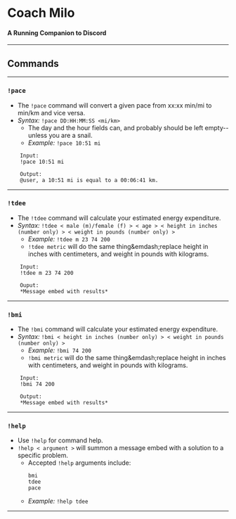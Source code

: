 # Coach Milo
#### A Running Companion to Discord
---
## Commands
---
### `!pace`
- The `!pace` command will convert a given pace from xx:xx min/mi to min/km and vice versa.
- *Syntax:* `!pace DD:HH:MM:SS <mi/km>`
  - The day and the hour fields can, and probably should be left empty--unless you are a snail.
  - *Example:* `!pace 10:51 mi`
```
    Input:
    !pace 10:51 mi

    Output:
    @user, a 10:51 mi is equal to a 00:06:41 km.
```
---
### `!tdee`
- The `!tdee` command will calculate your estimated energy expenditure.
- *Syntax:* `!tdee < male (m)/female (f) > < age > < height in inches (number only) > < weight in pounds (number only) >`
  - *Example:* `!tdee m 23 74 200`
  - `!tdee metric` will do the same thing&emdash;replace height in inches with centimeters, and weight in pounds with kilograms.
```
    Input:
    !tdee m 23 74 200

    Ouput:
    *Message embed with results*
```
---
### `!bmi`
- The `!bmi` command will calculate your estimated energy expenditure.
- *Syntax:* `!bmi < height in inches (number only) > < weight in pounds (number only) >`
  - *Example:* `!bmi 74 200`
  - `!bmi metric` will do the same thing&emdash;replace height in inches with centimeters, and weight in pounds with kilograms. 
```
    Input:
    !bmi 74 200

    Output:
    *Message embed with results*
```
---
### `!help`
- Use `!help` for command help.
- `!help < argument >` will summon a message embed with a solution to a specific problem.
  - Accepted `!help` arguments include:
    ```
    bmi
    tdee
    pace
    ```
  - *Example:* `!help tdee`

---


